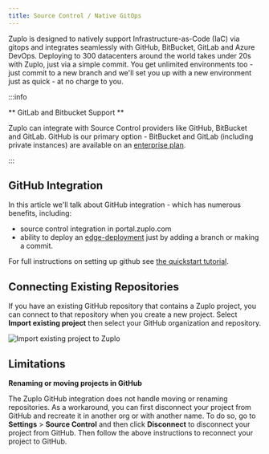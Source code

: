 ```yaml
---
title: Source Control / Native GitOps
---
```


Zuplo is designed to natively support Infrastructure-as-Code (IaC) via gitops and 
integrates seamlessly with GitHub, BitBucket, GitLab and Azure DevOps. Deploying
to 300 datacenters around the world takes under 20s with Zuplo, just via a simple 
commit. You get unlimited environments too - just commit to a new branch and we'll
set you up with a new environment just as quick - at no charge to you.

:::info

** GitLab and Bitbucket Support ** 

Zuplo can integrate with Source Control providers like GitHub, BitBucket and
GitLab. GitHub is our primary option - BitBucket and GitLab (including private
instances) are available on an [enterprise plan](https://zuplo.com/pricing).

:::

## GitHub Integration

In this article we'll talk about GitHub integration - which has numerous
benefits, including:

- source control integration in portal.zuplo.com
- ability to deploy an [edge-deployment](../articles/environments.md) just by
  adding a branch or making a commit.

For full instructions on setting up github see
[the quickstart tutorial](../articles/step-4-deploying-to-the-edge.md).

## Connecting Existing Repositories

If you have an existing GitHub repository that contains a Zuplo project, you can
connect to that repository when you create a new project. Select **Import
existing project** then select your GitHub organization and repository.

![Import existing project to Zuplo](../../public/media/source-control/image-1.png)

## Limitations

**Renaming or moving projects in GitHub**

The Zuplo GitHub integration does not handle moving or renaming repositories. As
a workaround, you can first disconnect your project from GitHub and recreate it
in another org or with another name. To do so, go to **Settings** > **Source
Control** and then click **Disconnect** to disconnect your project from GitHub.
Then follow the above instructions to reconnect your project to GitHub.
